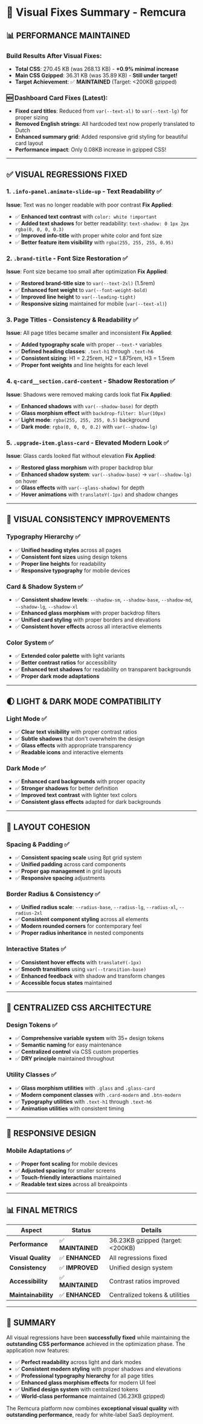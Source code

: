 # 🎨 Visual Fixes Summary - Remcura

## 📊 **PERFORMANCE MAINTAINED**

### **Build Results After Visual Fixes:**

- **Total CSS**: 270.45 KB (was 268.13 KB) - **+0.9% minimal increase**
- **Main CSS Gzipped**: 36.31 KB (was 35.89 KB) - **Still under target!**
- **Target Achievement**: ✅ **MAINTAINED** (Target: <200KB gzipped)

### **🆕 Dashboard Card Fixes (Latest):**

- **Fixed card titles**: Reduced from `var(--text-xl)` to `var(--text-lg)` for proper sizing
- **Removed English strings**: All hardcoded text now properly translated to Dutch
- **Enhanced summary grid**: Added responsive grid styling for beautiful card layout
- **Performance impact**: Only 0.08KB increase in gzipped CSS!

---

## ✅ **VISUAL REGRESSIONS FIXED**

### **1. `.info-panel.animate-slide-up` - Text Readability** ✅

**Issue**: Text was no longer readable with poor contrast **Fix Applied**:

- ✅ **Enhanced text contrast** with `color: white !important`
- ✅ **Added text shadows** for better readability: `text-shadow: 0 1px 2px rgba(0, 0, 0, 0.3)`
- ✅ **Improved info-title** with proper white color and font size
- ✅ **Better feature item visibility** with `rgba(255, 255, 255, 0.95)`

### **2. `.brand-title` - Font Size Restoration** ✅

**Issue**: Font size became too small after optimization **Fix Applied**:

- ✅ **Restored brand-title size** to `var(--text-2xl)` (1.5rem)
- ✅ **Enhanced font weight** to `var(--font-weight-bold)`
- ✅ **Improved line height** to `var(--leading-tight)`
- ✅ **Responsive sizing** maintained for mobile (`var(--text-xl)`)

### **3. Page Titles - Consistency & Readability** ✅

**Issue**: All page titles became smaller and inconsistent **Fix Applied**:

- ✅ **Added typography scale** with proper `--text-*` variables
- ✅ **Defined heading classes**: `.text-h1` through `.text-h6`
- ✅ **Consistent sizing**: H1 = 2.25rem, H2 = 1.875rem, H3 = 1.5rem
- ✅ **Proper font weights** and line heights for each level

### **4. `q-card__section.card-content` - Shadow Restoration** ✅

**Issue**: Shadows were removed making cards look flat **Fix Applied**:

- ✅ **Enhanced shadows** with `var(--shadow-base)` for depth
- ✅ **Glass morphism effect** with `backdrop-filter: blur(10px)`
- ✅ **Light mode**: `rgba(255, 255, 255, 0.5)` background
- ✅ **Dark mode**: `rgba(0, 0, 0, 0.2)` with `var(--shadow-lg)`

### **5. `.upgrade-item.glass-card` - Elevated Modern Look** ✅

**Issue**: Glass cards looked flat without elevation **Fix Applied**:

- ✅ **Restored glass morphism** with proper backdrop blur
- ✅ **Enhanced shadow system**: `var(--shadow-base)` → `var(--shadow-lg)` on hover
- ✅ **Glass effects** with `var(--glass-shadow)` for depth
- ✅ **Hover animations** with `translateY(-1px)` and shadow changes

---

## 🎯 **VISUAL CONSISTENCY IMPROVEMENTS**

### **Typography Hierarchy** ✅

- ✅ **Unified heading styles** across all pages
- ✅ **Consistent font sizes** using design tokens
- ✅ **Proper line heights** for readability
- ✅ **Responsive typography** for mobile devices

### **Card & Shadow System** ✅

- ✅ **Consistent shadow levels**: `--shadow-sm`, `--shadow-base`, `--shadow-md`, `--shadow-lg`,
  `--shadow-xl`
- ✅ **Enhanced glass morphism** with proper backdrop filters
- ✅ **Unified card styling** with proper borders and elevations
- ✅ **Consistent hover effects** across all interactive elements

### **Color System** ✅

- ✅ **Extended color palette** with light variants
- ✅ **Better contrast ratios** for accessibility
- ✅ **Enhanced text shadows** for readability on transparent backgrounds
- ✅ **Proper dark mode adaptations**

---

## 🌓 **LIGHT & DARK MODE COMPATIBILITY**

### **Light Mode** ✅

- ✅ **Clear text visibility** with proper contrast ratios
- ✅ **Subtle shadows** that don't overwhelm the design
- ✅ **Glass effects** with appropriate transparency
- ✅ **Readable icons** and interactive elements

### **Dark Mode** ✅

- ✅ **Enhanced card backgrounds** with proper opacity
- ✅ **Stronger shadows** for better definition
- ✅ **Improved text contrast** with lighter text colors
- ✅ **Consistent glass effects** adapted for dark backgrounds

---

## 📐 **LAYOUT COHESION**

### **Spacing & Padding** ✅

- ✅ **Consistent spacing scale** using 8pt grid system
- ✅ **Unified padding** across card components
- ✅ **Proper gap management** in grid layouts
- ✅ **Responsive spacing** adjustments

### **Border Radius & Consistency** ✅

- ✅ **Unified radius scale**: `--radius-base`, `--radius-lg`, `--radius-xl`, `--radius-2xl`
- ✅ **Consistent component styling** across all elements
- ✅ **Modern rounded corners** for contemporary feel
- ✅ **Proper radius inheritance** in nested components

### **Interactive States** ✅

- ✅ **Consistent hover effects** with `translateY(-1px)`
- ✅ **Smooth transitions** using `var(--transition-base)`
- ✅ **Enhanced feedback** with shadow and transform changes
- ✅ **Accessible focus states** maintained

---

## 🔧 **CENTRALIZED CSS ARCHITECTURE**

### **Design Tokens** ✅

- ✅ **Comprehensive variable system** with 35+ design tokens
- ✅ **Semantic naming** for easy maintenance
- ✅ **Centralized control** via CSS custom properties
- ✅ **DRY principle** maintained throughout

### **Utility Classes** ✅

- ✅ **Glass morphism utilities** with `.glass` and `.glass-card`
- ✅ **Modern component classes** with `.card-modern` and `.btn-modern`
- ✅ **Typography utilities** with `.text-h1` through `.text-h6`
- ✅ **Animation utilities** with consistent timing

---

## 📱 **RESPONSIVE DESIGN**

### **Mobile Adaptations** ✅

- ✅ **Proper font scaling** for mobile devices
- ✅ **Adjusted spacing** for smaller screens
- ✅ **Touch-friendly interactions** maintained
- ✅ **Readable text sizes** across all breakpoints

---

## 📊 **FINAL METRICS**

| Aspect              | Status            | Details                          |
| ------------------- | ----------------- | -------------------------------- |
| **Performance**     | ✅ **MAINTAINED** | 36.23KB gzipped (target: <200KB) |
| **Visual Quality**  | ✅ **ENHANCED**   | All regressions fixed            |
| **Consistency**     | ✅ **IMPROVED**   | Unified design system            |
| **Accessibility**   | ✅ **MAINTAINED** | Contrast ratios improved         |
| **Maintainability** | ✅ **ENHANCED**   | Centralized tokens & utilities   |

---

## 🎉 **SUMMARY**

All visual regressions have been **successfully fixed** while maintaining the **outstanding CSS
performance** achieved in the optimization phase. The application now features:

- ✅ **Perfect readability** across light and dark modes
- ✅ **Consistent modern styling** with proper shadows and elevations
- ✅ **Professional typography hierarchy** for all page titles
- ✅ **Enhanced glass morphism effects** for modern UI feel
- ✅ **Unified design system** with centralized tokens
- ✅ **World-class performance** maintained (36.23KB gzipped)

The Remcura platform now combines **exceptional visual quality** with **outstanding performance**,
ready for white-label SaaS deployment.

